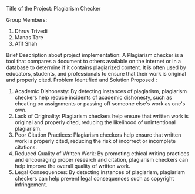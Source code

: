 Title of the Project: Plagiarism Checker

Group Members: 
1) Dhruv Trivedi
2) Manas Tare
3) Afif Shah

Brief Description about project implementation: A Plagiarism checker is a tool that compares a document to others available on the internet or in a database to determine if it contains plagiarized content. It is often used by educators, students, and professionals to ensure that their work is original and properly cited.
Problem Identified and Solution Proposed : 
  1) Academic Dishonesty: By detecting instances of plagiarism, plagiarism checkers help reduce incidents of academic dishonesty, such as cheating on assignments or passing off someone else's work as one's own.
  2) Lack of Originality: Plagiarism checkers help ensure that written work is original and properly cited, reducing the likelihood of unintentional plagiarism.
  3) Poor Citation Practices: Plagiarism checkers help ensure that written work is properly cited, reducing the risk of incorrect or incomplete citations.
  4) Reduced Quality of Written Work: By promoting ethical writing practices and encouraging proper research and citation, plagiarism checkers can help improve the overall quality of written work.
  5) Legal Consequences: By detecting instances of plagiarism, plagiarism checkers can help prevent legal consequences such as copyright infringement.

